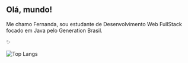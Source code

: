 ## Olá, mundo!

Me chamo Fernanda, sou estudante de Desenvolvimento Web FullStack focado em Java pelo Generation Brasil. 

✨

![Top Langs](https://github-readme-stats.vercel.app/api/top-langs/?username=azfernanda&theme=tokyonight)
